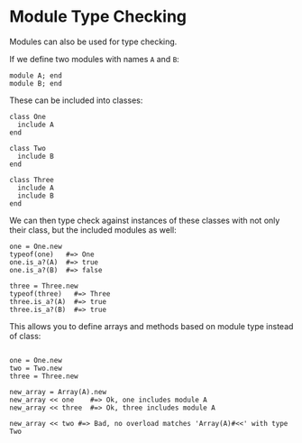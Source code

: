 # Module Type Checking

Modules can also be used for type checking.

If we define two modules with names `A` and `B`:

```crystal
module A; end
module B; end
```

These can be included into classes:

```crystal
class One
  include A
end

class Two
  include B
end

class Three
  include A
  include B
end
```

We can then type check against instances of these classes with not only their class, but the
included modules as well:

```crystal
one = One.new
typeof(one)   #=> One
one.is_a?(A)  #=> true
one.is_a?(B)  #=> false

three = Three.new
typeof(three)   #=> Three
three.is_a?(A)  #=> true
three.is_a?(B)  #=> true
```

This allows you to define arrays and methods based on module type instead of class:
```crystal

one = One.new
two = Two.new
three = Three.new

new_array = Array(A).new
new_array << one    #=> Ok, one includes module A
new_array << three  #=> Ok, three includes module A

new_array << two #=> Bad, no overload matches 'Array(A)#<<' with type Two
```
